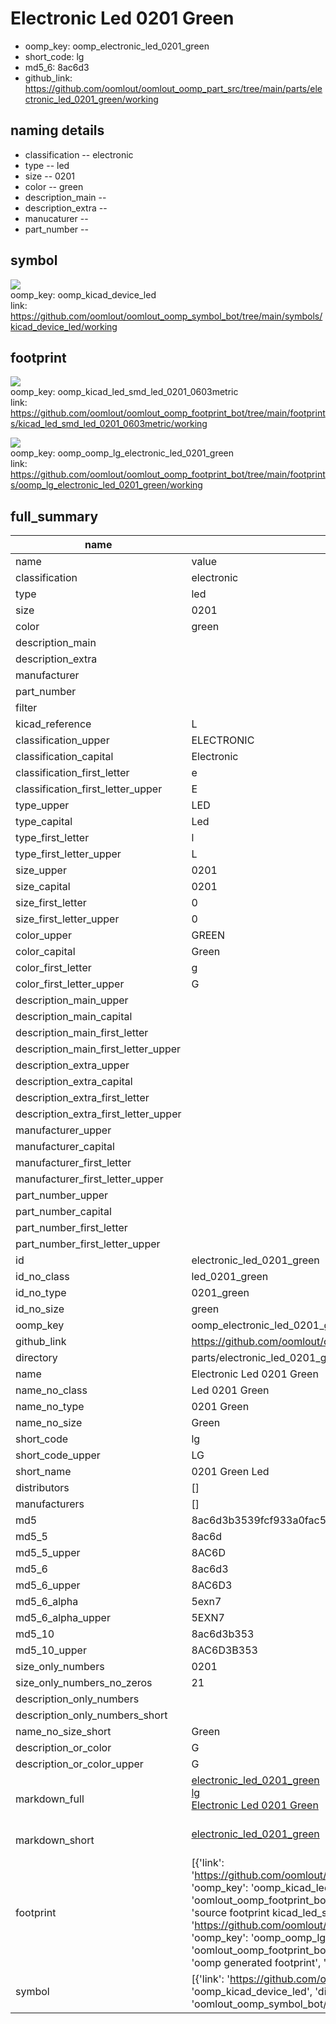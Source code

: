 # Electronic Led 0201 Green

  
* oomp_key: oomp_electronic_led_0201_green 
* short_code: lg
* md5_6: 8ac6d3  
* github_link: https://github.com/oomlout/oomlout_oomp_part_src/tree/main/parts/electronic_led_0201_green/working  
## naming details
* classification -- electronic
* type -- led
* size -- 0201
* color -- green
* description_main -- 
* description_extra -- 
* manucaturer -- 
* part_number -- 



## symbol

![](symbol/{index}/working/working_600.png)  
oomp_key: oomp_kicad_device_led  
link: https://github.com/oomlout/oomlout_oomp_symbol_bot/tree/main/symbols/kicad_device_led/working  

## footprint

![](footprint/{index}/working/working_600.png)  
oomp_key: oomp_kicad_led_smd_led_0201_0603metric  
link: https://github.com/oomlout/oomlout_oomp_footprint_bot/tree/main/footprints/kicad_led_smd_led_0201_0603metric/working  

![](footprint/{index}/working/working_600.png)  
oomp_key: oomp_oomp_lg_electronic_led_0201_green  
link: https://github.com/oomlout/oomlout_oomp_footprint_bot/tree/main/footprints/oomp_lg_electronic_led_0201_green/working  

## full_summary
| name | value | 
| --- | --- | 
| name | value | 
| classification | electronic | 
| type | led | 
| size | 0201 | 
| color | green | 
| description_main |  | 
| description_extra |  | 
| manufacturer |  | 
| part_number |  | 
| filter |  | 
| kicad_reference | L | 
| classification_upper | ELECTRONIC | 
| classification_capital | Electronic | 
| classification_first_letter | e | 
| classification_first_letter_upper | E | 
| type_upper | LED | 
| type_capital | Led | 
| type_first_letter | l | 
| type_first_letter_upper | L | 
| size_upper | 0201 | 
| size_capital | 0201 | 
| size_first_letter | 0 | 
| size_first_letter_upper | 0 | 
| color_upper | GREEN | 
| color_capital | Green | 
| color_first_letter | g | 
| color_first_letter_upper | G | 
| description_main_upper |  | 
| description_main_capital |  | 
| description_main_first_letter |  | 
| description_main_first_letter_upper |  | 
| description_extra_upper |  | 
| description_extra_capital |  | 
| description_extra_first_letter |  | 
| description_extra_first_letter_upper |  | 
| manufacturer_upper |  | 
| manufacturer_capital |  | 
| manufacturer_first_letter |  | 
| manufacturer_first_letter_upper |  | 
| part_number_upper |  | 
| part_number_capital |  | 
| part_number_first_letter |  | 
| part_number_first_letter_upper |  | 
| id | electronic_led_0201_green | 
| id_no_class | led_0201_green | 
| id_no_type | 0201_green | 
| id_no_size | green | 
| oomp_key | oomp_electronic_led_0201_green | 
| github_link | https://github.com/oomlout/oomlout_oomp_part_src/tree/main/parts/electronic_led_0201_green/working | 
| directory | parts/electronic_led_0201_green | 
| name | Electronic Led 0201 Green | 
| name_no_class | Led 0201 Green | 
| name_no_type | 0201 Green | 
| name_no_size | Green | 
| short_code | lg | 
| short_code_upper | LG | 
| short_name | 0201 Green Led | 
| distributors | [] | 
| manufacturers | [] | 
| md5 | 8ac6d3b3539fcf933a0fac5ad6c0ca54 | 
| md5_5 | 8ac6d | 
| md5_5_upper | 8AC6D | 
| md5_6 | 8ac6d3 | 
| md5_6_upper | 8AC6D3 | 
| md5_6_alpha | 5exn7 | 
| md5_6_alpha_upper | 5EXN7 | 
| md5_10 | 8ac6d3b353 | 
| md5_10_upper | 8AC6D3B353 | 
| size_only_numbers | 0201 | 
| size_only_numbers_no_zeros | 21 | 
| description_only_numbers |  | 
| description_only_numbers_short |   | 
| name_no_size_short | Green | 
| description_or_color | G  | 
| description_or_color_upper | G  | 
| markdown_full | [electronic_led_0201_green](https://github.com/oomlout/oomlout_oomp_part_src/tree/main/parts/electronic_led_0201_green/working)<br>[lg](https://github.com/oomlout/oomlout_oomp_part_src/tree/main/parts/electronic_led_0201_green/working)<br>[Electronic Led 0201 Green](https://github.com/oomlout/oomlout_oomp_part_src/tree/main/parts/electronic_led_0201_green/working)<br><br> | 
| markdown_short | [electronic_led_0201_green](https://github.com/oomlout/oomlout_oomp_part_src/tree/main/parts/electronic_led_0201_green/working)<br><br> | 
| footprint | [{'link': 'https://github.com/oomlout/oomlout_oomp_footprint_bot/tree/main/foootprntss/kicad_led_smd_led_0201_0603metric', 'oomp_key': 'oomp_kicad_led_smd_led_0201_0603metric', 'directory': 'oomlout_oomp_footprint_bot/footprints/kicad_led_smd_led_0201_0603metric//working/working.kicad_mod', 'note': 'source footprint kicad_led_smd_led_0201_0603metric', 'index': 0}, {'link': 'https://github.com/oomlout/oomlout_oomp_footprint_bot/tree/main/foootprntss/oomp_lg_electronic_led_0201_green', 'oomp_key': 'oomp_oomp_lg_electronic_led_0201_green', 'directory': 'oomlout_oomp_footprint_bot/footprints/oomp_lg_electronic_led_0201_green//working/working.kicad_mod', 'note': 'oomp generated footprint', 'index': 1}] | 
| symbol | [{'link': 'https://github.com/oomlout/oomlout_oomp_symbol_bot/tree/main/symbols/kicad_device_led', 'oomp_key': 'oomp_kicad_device_led', 'directory': 'oomlout_oomp_symbol_bot/symbols/kicad_device_led//working/working.kicad_sym', 'index': 0}] | 

